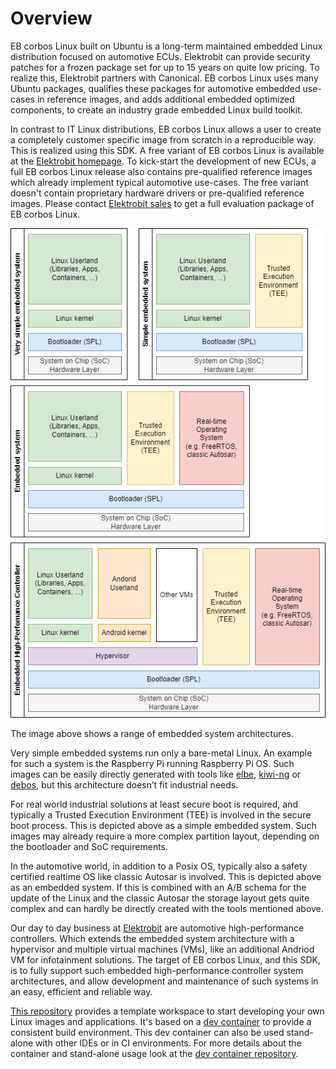 # Overview

EB corbos Linux built on Ubuntu is a long-term maintained embedded Linux distribution focused on automotive ECUs. Elektrobit can provide security patches for a frozen package set for up to 15 years on quite low pricing. To realize this, Elektrobit partners with Canonical. EB corbos Linux uses many Ubuntu packages, qualifies these packages for automotive embedded use-cases in reference images, and adds additional embedded optimized components, to create an industry grade embedded Linux build toolkit.

In contrast to IT Linux distributions, EB corbos Linux allows a user to create a completely customer specific image from scratch in a reproducible way. This is realized using this SDK. A free variant of EB corbos Linux is available at the [Elektrobit homepage](https://www.elektrobit.com/products/ecu/eb-corbos/linux-built-on-ubuntu/). To kick-start the development of new ECUs, a full EB corbos Linux release also contains pre-qualified reference images which already implement typical automotive use-cases. The free variant doesn't contain proprietary hardware drivers or pre-qualified reference images. Please contact [Elektrobit sales](https://www.elektrobit.com/contact-us/) to get a full evaluation package of EB corbos Linux.

![Embedded Systems](assets/EmbeddedSystem.drawio.png)

The image above shows a range of embedded system architectures.

Very simple embedded systems run only a bare-metal Linux. An example for such a system is the Raspberry Pi running Raspberry Pi OS. Such images can be easily directly generated with tools like [elbe](https://elbe-rfs.org/), [kiwi-ng](https://osinside.github.io/kiwi/) or [debos](https://github.com/go-debos/debos), but this architecture doesn’t fit industrial needs.

For real world industrial solutions at least secure boot is required, and typically a Trusted Execution Environment (TEE) is involved in the secure boot process. This is depicted above as a simple embedded system. Such images may already require a more complex partition layout, depending on the bootloader and SoC requirements.

In the automotive world, in addition to a Posix OS, typically also a safety certified realtime OS like classic Autosar is involved. This is depicted above as an embedded system. If this is combined with an A/B schema for the update of the Linux and the classic Autosar the storage layout gets quite complex and can hardly be directly created with the tools mentioned above.

Our day to day business at [Elektrobit](https://www.elektrobit.com/) are automotive high-performance controllers. Which extends the embedded system architecture with a hypervisor and multiple virtual machines (VMs), like an additional Andriod VM for infotainment solutions. The target of EB corbos Linux, and this SDK, is to fully support such embedded high-performance controller system architectures, and allow development and maintenance of such systems in an easy, efficient and reliable way.

[This repository](https://github.com/Elektrobit/ebcl_template/) provides a template workspace to start developing your own Linux images and applications. It's based on a [dev container](https://github.com/Elektrobit/ebcl_dev_container) to provide a consistent build environment. This dev container can also be used stand-alone with other IDEs or in CI environments. For more details about the container and stand-alone usage look at the [dev container repository](https://github.com/Elektrobit/ebcl_dev_container).

